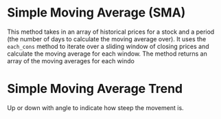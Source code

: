# Simple Moving Average (SMA)

This method takes in an array of historical prices for a stock and a period (the number of days to calculate the moving average over). It uses the `each_cons` method to iterate over a sliding window of closing prices and calculate the moving average for each window. The method returns an array of the moving averages for each windo

# Simple Moving Average Trend

Up or down with angle to indicate how steep the movement is.

